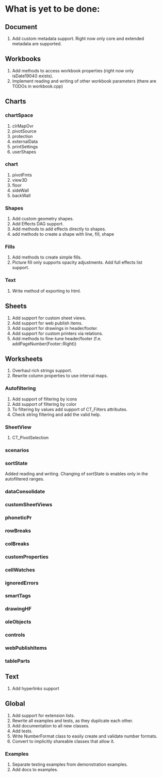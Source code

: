 
# What is yet to be done:

## Document

1. Add custom metadata support. Right now only core and extended metadata are supported.

## Workbooks

1. Add methods to access workbook properties (right now only isDate1904() exists).
2. Implement reading and writing of other workbook parameters (there are TODOs in workbook.cpp)

## Charts

### chartSpace

1. clrMapOvr
2. pivotSource
3. protection
4. externalData
5. printSettings
6. userShapes

### chart

1. pivotFmts
2. view3D
3. floor
4. sideWall
5. backWall

### Shapes

1. Add custom geometry shapes.
2. Add Effects DAG support.
3. Add methods to add effects directly to shapes.
4. add methods to create a shape with line, fill, shape

### Fills

1. Add methods to create simple fills.
2. Picture fill only supports opacity adjustments. Add full effects list support.

### Text 

1. Write method of exporting to html.

## Sheets

1. Add support for custom sheet views.
2. Add support for web publish items.
3. Add support for drawings in header/footer.
4. Add support for custom printers via relations.
5. Add methods to fine-tune header/footer (f.e. addPageNumber(Footer::Right))

## Worksheets

1. Overhaul rich strings support.
2. Rewrite column properties to use interval maps.

### Autofiltering

1. Add support of filtering by icons
2. Add support of filtering by color
3. To filtering by values add support of CT_Filters attributes.
4. Check string filtering and add the valid help.

### SheetView

1. CT_PivotSelection

### scenarios

### sortState

Added reading and writing. Changing of sortState is enables only in the autofiltered ranges.

### dataConsolidate

### customSheetViews

### phoneticPr

### rowBreaks

### colBreaks

### customProperties

### cellWatches

### ignoredErrors

### smartTags

### drawingHF

### oleObjects

### controls

### webPublishItems

### tableParts

## Text

1. Add hyperlinks support


## Global

1. Add support for extension lists.
2. Rewrite all examples and tests, as they duplicate each other.
3. Add documentation to all new classes.
4. Add tests.
5. Write NumberFormat class to easily create and validate number formats.
6. Convert to implicitly shareable classes that allow it.

### Examples

1. Separate testing examples from demonstration examples.
2. Add docs to examples.
